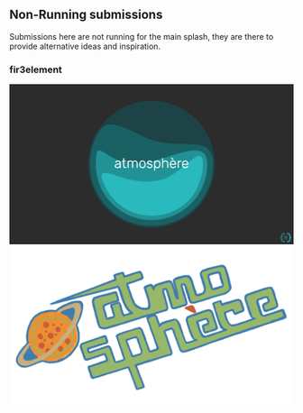 ## Non-Running submissions
Submissions here are not running for the main splash, they are there to provide alternative ideas and inspiration.

### fir3element

![fir3element](https://raw.githubusercontent.com/Adubbz/Atmosphere-Splashes/master/non_running/fir3element_0.png)
![fir3element](https://raw.githubusercontent.com/Adubbz/Atmosphere-Splashes/master/non_running/fir3element_1.png)
